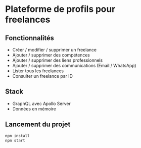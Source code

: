 # Plateforme de profils pour freelances

## Fonctionnalités

- Créer / modifier / supprimer un freelance
- Ajouter / supprimer des compétences
- Ajouter / supprimer des liens professionnels
- Ajouter / supprimer des communications (Email / WhatsApp)
- Lister tous les freelances
- Consulter un freelance par ID

## Stack

- GraphQL avec Apollo Server
- Données en mémoire

## Lancement du projet

```bash
npm install
npm start
```
